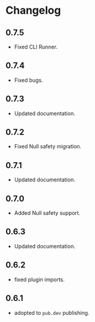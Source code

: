 # Changelog

## 0.7.5

* Fixed CLI Runner.

## 0.7.4

* Fixed bugs.

## 0.7.3

* Updated documentation.

## 0.7.2

* Fixed Null safety migration.

## 0.7.1

* Updated documentation.

## 0.7.0

* Added Null safety support.

## 0.6.3

* Updated documentation.

## 0.6.2

* fixed plugin imports.

## 0.6.1

* adopted to `pub.dev` publishing.
